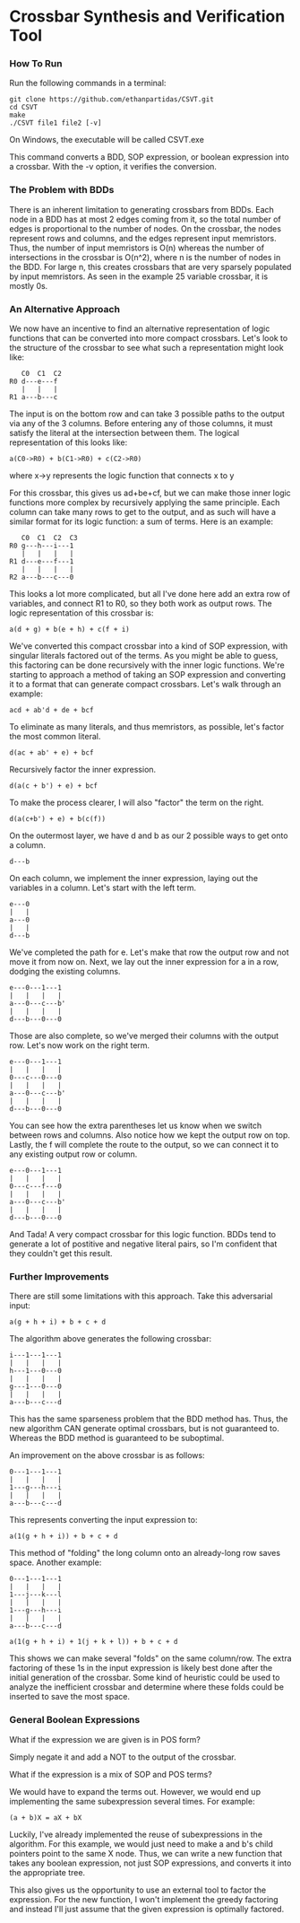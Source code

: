 # Crossbar Synthesis and Verification Tool

### How To Run

Run the following commands in a terminal:
```
git clone https://github.com/ethanpartidas/CSVT.git
cd CSVT
make
./CSVT file1 file2 [-v]
```
On Windows, the executable will be called CSVT.exe

This command converts a BDD, SOP expression, or boolean expression into a crossbar. With the -v
option, it verifies the conversion.

### The Problem with BDDs

There is an inherent limitation to generating crossbars from BDDs. Each node in a BDD has at most 2
edges coming from it, so the total number of edges is proportional to the number of nodes. On the
crossbar, the nodes represent rows and columns, and the edges represent input memristors. Thus, the
number of input memristors is O(n) whereas the number of intersections in the crossbar is O(n^2),
where n is the number of nodes in the BDD. For large n, this creates crossbars that are very
sparsely populated by input memristors. As seen in the example 25 variable crossbar, it is mostly
0s.

### An Alternative Approach

We now have an incentive to find an alternative representation of logic functions that can
be converted into more compact crossbars. Let's look to the structure of the crossbar to
see what such a representation might look like:

```
   C0  C1  C2
R0 d---e---f
   |   |   |
R1 a---b---c
```

The input is on the bottom row and can take 3 possible paths to the output via any of the
3 columns. Before entering any of those columns, it must satisfy the literal at the intersection
between them. The logical representation of this looks like:

```
a(C0->R0) + b(C1->R0) + c(C2->R0)
```
where x->y represents the logic function that connects x to y

For this crossbar, this gives us ad+be+cf, but we can make those inner logic functions more complex
by recursively applying the same principle. Each column can take many rows to get to the output, and
as such will have a similar format for its logic function: a sum of terms. Here is an example:

```
   C0  C1  C2  C3
R0 g---h---i---1
   |   |   |   |
R1 d---e---f---1
   |   |   |   |
R2 a---b---c---0
```

This looks a lot more complicated, but all I've done here add an extra row of variables, and connect
R1 to R0, so they both work as output rows. The logic representation of this crossbar is:

```
a(d + g) + b(e + h) + c(f + i)
```

We've converted this compact crossbar into a kind of SOP expression, with singular literals factored
out of the terms. As you might be able to guess, this factoring can be done recursively with the
inner logic functions. We're starting to approach a method of taking an SOP expression and
converting it to a format that can generate compact crossbars. Let's walk through an example:

```
acd + ab'd + de + bcf
```

To eliminate as many literals, and thus memristors, as possible, let's factor the most common
literal.

```
d(ac + ab' + e) + bcf
```

Recursively factor the inner expression.

```
d(a(c + b') + e) + bcf
```

To make the process clearer, I will also "factor" the term on the right.

```
d(a(c+b') + e) + b(c(f))
```

On the outermost layer, we have d and b as our 2 possible ways to get onto a column.

```
d---b
```

On each column, we implement the inner expression, laying out the variables in a column. Let's
start with the left term.

```
e---0
|   |
a---0
|   |
d---b
```

We've completed the path for e. Let's make that row the output row and not move it from now on.
Next, we lay out the inner expression for a in a row, dodging the existing columns.

```
e---0---1---1
|   |   |   |
a---0---c---b'
|   |   |   |
d---b---0---0
```

Those are also complete, so we've merged their columns with the output row. Let's now work on the
right term.

```
e---0---1---1
|   |   |   |
0---c---0---0
|   |   |   |
a---0---c---b'
|   |   |   |
d---b---0---0
```

You can see how the extra parentheses let us know when we switch between rows and columns. Also
notice how we kept the output row on top. Lastly, the f will complete the route to the output, so we
can connect it to any existing output row or column.

```
e---0---1---1
|   |   |   |
0---c---f---0
|   |   |   |
a---0---c---b'
|   |   |   |
d---b---0---0
```

And Tada! A very compact crossbar for this logic function. BDDs tend to generate a lot of postitive
and negative literal pairs, so I'm confident that they couldn't get this result.

### Further Improvements

There are still some limitations with this approach. Take this adversarial input:

```
a(g + h + i) + b + c + d
```

The algorithm above generates the following crossbar:

```
i---1---1---1
|   |   |   |
h---1---0---0
|   |   |   |
g---1---0---0
|   |   |   |
a---b---c---d
```

This has the same sparseness problem that the BDD method has. Thus, the new algorithm CAN generate
optimal crossbars, but is not guaranteed to. Whereas the BDD method is guaranteed to be suboptimal.

An improvement on the above crossbar is as follows:

```
0---1---1---1
|   |   |   |
1---g---h---i
|   |   |   |
a---b---c---d
```

This represents converting the input expression to:

```
a(1(g + h + i)) + b + c + d
```

This method of "folding" the long column onto an already-long row saves space. Another example:

```
0---1---1---1
|   |   |   |
1---j---k---l
|   |   |   |
1---g---h---i
|   |   |   |
a---b---c---d
```

```
a(1(g + h + i) + 1(j + k + l)) + b + c + d
```

This shows we can make several "folds" on the same column/row. The extra factoring of these 1s in
the input expression is likely best done after the initial generation of the crossbar. Some kind of
heuristic could be used to analyze the inefficient crossbar and determine where these folds could be
inserted to save the most space.

### General Boolean Expressions

What if the expression we are given is in POS form?

Simply negate it and add a NOT to the output of the crossbar. 

What if the expression is a mix of SOP and POS terms?

We would have to expand the terms out. However, we would end up implementing the same subexpression
several times. For example:

```
(a + b)X = aX + bX
```

Luckily, I've already implemented the reuse of subexpressions in the algorithm. For this example, we
would just need to make a and b's child pointers point to the same X node. Thus, we can write a new
function that takes any boolean expression, not just SOP expressions, and converts it into the
appropriate tree.

This also gives us the opportunity to use an external tool to factor the expression. For the new
function, I won't implement the greedy factoring and instead I'll just assume that the given
expression is optimally factored.
